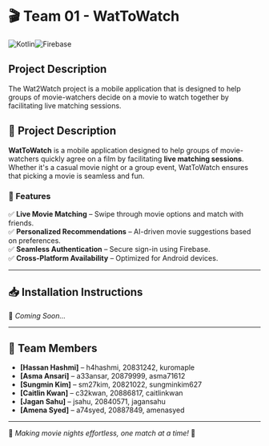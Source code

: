 # 🎬 Team 01 - WatToWatch
![Kotlin](https://img.shields.io/badge/Kotlin-%230095D5.svg?&style=for-the-badge&logo=kotlin&logoColor=white)![Firebase](https://img.shields.io/badge/Firebase-%23FFCA28.svg?&style=for-the-badge&logo=firebase&logoColor=white)

## Project Description
The Wat2Watch project is a mobile application that is designed to help groups of movie-watchers 
decide on a movie to watch together by facilitating live matching sessions.

## 📌 Project Description
**WatToWatch** is a mobile application designed to help groups of movie-watchers quickly agree on a film by facilitating **live matching sessions**. Whether it's a casual movie night or a group event, WatToWatch ensures that picking a movie is seamless and fun.

### 🎯 Features
✅ **Live Movie Matching** – Swipe through movie options and match with friends.\
✅ **Personalized Recommendations** – AI-driven movie suggestions based on preferences.\
✅ **Seamless Authentication** – Secure sign-in using Firebase.\
✅ **Cross-Platform Availability** – Optimized for Android devices.

---

## 📥 Installation Instructions
📌 *Coming Soon...*

---

## 👥 Team Members
- **[Hassan Hashmi]** – h4hashmi, 20831242, kuromaple
- **[Asma Ansari]** – a33ansar, 20879999, asma71612
- **[Sungmin Kim]** – sm27kim, 20821022, sungminkim627
- **[Caitlin Kwan]** – c32kwan, 20886817, caitlinkwan
- **[Jagan Sahu]** – jsahu, 20840571, jagansahu
- **[Amena Syed]** – a74syed, 20887849, amenasyed

---

🚀 *Making movie nights effortless, one match at a time!* 🍿  
